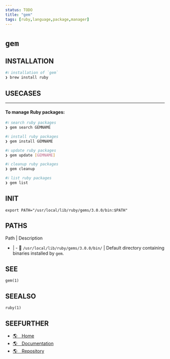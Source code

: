 ```yaml
---
status: TODO
title: "gem"
tags: [ruby,language,package,manager]
---
```


# `gem`

## INSTALLATION


```bash
#ℹ︎ installation of `gem`
❯ brew install ruby
```


## USECASES

----
#### To manage Ruby packages:


```bash
#ℹ︎ search ruby packages
❯ gem search GEMNAME
```


```bash
#ℹ︎ install ruby packages
❯ gem install GEMNAME
```



```bash
#ℹ︎ update ruby packages
❯ gem update [GEMNAME]
```


```bash
#ℹ︎ cleanup ruby packages
❯ gem cleanup
```



```bash
#ℹ︎ list ruby packages
❯ gem list
```



## INIT

    export PATH="/usr/local/lib/ruby/gems/3.0.0/bin:$PATH"


## PATHS

Path | Description
- | -
📂 `/usr/local/lib/ruby/gems/3.0.0/bin/` | Default directory containing binaries installed by `gem`.

## SEE

    gem(1)

## SEEALSO

    ruby(1)

## SEEFURTHER

- [🌎 Home](https://rubygems.org/)
- [🌎 Documentation](https://guides.rubygems.org/)
- [🌎 Repository](https://www.github.com/)
